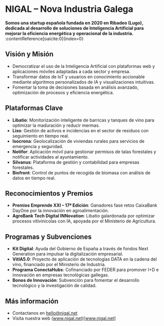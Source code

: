 # NIGAL – Nova Industria Galega

**Somos una startup española fundada en 2020 en Ribadeo (Lugo), dedicada al desarrollo de soluciones de Inteligencia Artificial para mejorar la eficiencia energética y operacional de la industria.** :contentReference[oaicite:0]{index=0}

## Visión y Misión

- Democratizar el uso de la Inteligencia Artificial con plataformas web y aplicaciones móviles adaptadas a cada sector y empresa. 
- Transformar datos de IoT y usuarios en conocimiento accionable mediante algoritmos personalizados de IA y visualizaciones intuitivas.
- Fomentar la toma de decisiones basada en análisis avanzado, optimización de procesos y eficiencia energética. 

## Plataformas Clave

- **Libatio**: Monitorización inteligente de barricas y tanques de vino para optimizar la maduración y reducir mermas. 
- **Lixo**: Gestión de activos e incidencias en el sector de residuos con seguimiento en tiempo real. 
- **Isocrona**: Geolocalización de viviendas rurales para servicios de emergencia y seguridad. 
- **Notifor**: Aplicación móvil para gestionar permisos de talas forestales y notificar actividades al ayuntamiento. 
- **Silvanus**: Plataforma de gestión y contabilidad para empresas forestales.
- **Biofront**: Control de puntos de recogida de biomasa con análisis de datos en tiempo real.

## Reconocimientos y Premios

- **Premios Emprende XXI – 17ª Edición**: Ganadores fase retos CaixaBank DayOne por la innovación en agroalimentación.
- **AgroBank Tech Digital INNovation**: Libatio galardonada por optimizar procesos vitivinícolas con IA, apoyada por el Ministerio de Agricultura.

## Programas y Subvenciones

- **Kit Digital**: Ayuda del Gobierno de España a través de fondos Next Generation para impulsar la digitalización empresarial. 
- **VitIA5.0**: Proyecto de aplicación de tecnologías DATA en la cadena del vino, financiado por el Ministerio de Industria. 
- **Programa ConectaHubs**: Cofinanciado por FEDER para promover I+D e innovación en empresas tecnológicas gallegas.
- **Bonos de Innovación**: Subvención para fomentar el desarrollo tecnológico y la investigación de calidad.

## Más información

- Contactanos en hello@nigal.net
- Visita nuestra web (www.nigal.net)[www.nigal.net]
